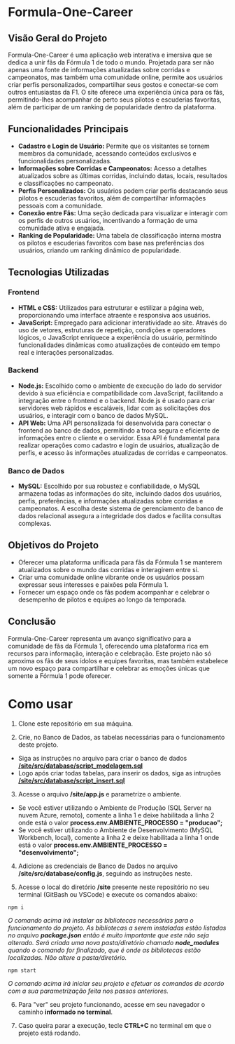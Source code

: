 # Formula-One-Career

## Visão Geral do Projeto
Formula-One-Career é uma aplicação web interativa e imersiva que se dedica a unir fãs da Fórmula 1 de todo o mundo. Projetada para ser não apenas uma fonte de informações atualizadas sobre corridas e campeonatos, mas também uma comunidade online, permite aos usuários criar perfis personalizados, compartilhar seus gostos e conectar-se com outros entusiastas da F1. O site oferece uma experiência única para os fãs, permitindo-lhes acompanhar de perto seus pilotos e escuderias favoritas, além de participar de um ranking de popularidade dentro da plataforma.

## Funcionalidades Principais

- **Cadastro e Login de Usuário:** Permite que os visitantes se tornem membros da comunidade, acessando conteúdos exclusivos e funcionalidades personalizadas.
- **Informações sobre Corridas e Campeonatos:** Acesso a detalhes atualizados sobre as últimas corridas, incluindo datas, locais, resultados e classificações no campeonato.
- **Perfis Personalizados:** Os usuários podem criar perfis destacando seus pilotos e escuderias favoritos, além de compartilhar informações pessoais com a comunidade.
- **Conexão entre Fãs:** Uma seção dedicada para visualizar e interagir com os perfis de outros usuários, incentivando a formação de uma comunidade ativa e engajada.
- **Ranking de Popularidade:** Uma tabela de classificação interna mostra os pilotos e escuderias favoritos com base nas preferências dos usuários, criando um ranking dinâmico de popularidade.

## Tecnologias Utilizadas

### Frontend
- **HTML e CSS:** Utilizados para estruturar e estilizar a página web, proporcionando uma interface atraente e responsiva aos usuários.
- **JavaScript:** Empregado para adicionar interatividade ao site. Através do uso de vetores, estruturas de repetição, condições e operadores lógicos, o JavaScript enriquece a experiência do usuário, permitindo funcionalidades dinâmicas como atualizações de conteúdo em tempo real e interações personalizadas.

### Backend
- **Node.js:** Escolhido como o ambiente de execução do lado do servidor devido à sua eficiência e compatibilidade com JavaScript, facilitando a integração entre o frontend e o backend. Node.js é usado para criar servidores web rápidos e escaláveis, lidar com as solicitações dos usuários, e interagir com o banco de dados MySQL.
- **API Web:** Uma API personalizada foi desenvolvida para conectar o frontend ao banco de dados, permitindo a troca segura e eficiente de informações entre o cliente e o servidor. Essa API é fundamental para realizar operações como cadastro e login de usuários, atualização de perfis, e acesso às informações atualizadas de corridas e campeonatos.

### Banco de Dados
- **MySQL:** Escolhido por sua robustez e confiabilidade, o MySQL armazena todas as informações do site, incluindo dados dos usuários, perfis, preferências, e informações atualizadas sobre corridas e campeonatos. A escolha deste sistema de gerenciamento de banco de dados relacional assegura a integridade dos dados e facilita consultas complexas.

## Objetivos do Projeto

- Oferecer uma plataforma unificada para fãs da Fórmula 1 se manterem atualizados sobre o mundo das corridas e interagirem entre si.
- Criar uma comunidade online vibrante onde os usuários possam expressar seus interesses e paixões pela Fórmula 1.
- Fornecer um espaço onde os fãs podem acompanhar e celebrar o desempenho de pilotos e equipes ao longo da temporada.

## Conclusão
Formula-One-Career representa um avanço significativo para a comunidade de fãs da Fórmula 1, oferecendo uma plataforma rica em recursos para informação, interação e celebração. Este projeto não só aproxima os fãs de seus ídolos e equipes favoritas, mas também estabelece um novo espaço para compartilhar e celebrar as emoções únicas que somente a Fórmula 1 pode oferecer.


# Como usar

1. Clone este repositório em sua máquina.


1. Crie, no Banco de Dados, as tabelas necessárias para o funcionamento deste projeto.
- Siga as instruções no arquivo para criar o banco de dados **<a href="https://github.com/kelvinchriis/formula-one-career/blob/main/modelagem_bd/script_modelagem.sql">/site/src/database/script_modelagem.sql</a>**
- Logo após criar todas tabelas, para inserir os dados, siga as intruções **<a href="https://github.com/kelvinchriis/formula-one-career/blob/main/modelagem_bd/script_insert.sql">/site/src/database/script_insert.sql</a>**


3. Acesse o arquivo **/site/app.js** e parametrize o ambiente.
- Se você estiver utilizando o Ambiente de Produção (SQL Server na nuvem Azure, remoto), comente a linha 1 e deixe habilitada a linha 2 onde está o valor **process.env.AMBIENTE_PROCESSO = "producao";**
- Se você estiver utilizando o Ambiente de Desenvolvimento (MySQL Workbench, local), comente a linha 2 e deixe habilitada a linha 1 onde está o valor **process.env.AMBIENTE_PROCESSO = "desenvolvimento";**

4. Adicione as credenciais de Banco de Dados no arquivo **/site/src/database/config.js**, seguindo as instruções neste.

5. Acesse o local do diretório **/site** presente neste repositório no seu terminal (GitBash ou VSCode) e execute os comandos abaixo:

```
npm i
``` 
_O comando acima irá instalar as bibliotecas necessárias para o funcionamento do projeto. As bibliotecas a serem instaladas estão listadas no arquivo **package.json** então é muito importante que este não seja alterado. Será criada uma nova pasta/diretório chamado **node_modules** quando o comando for finalizado, que é onde as bibliotecas estão localizadas. Não altere a pasta/diretório._

```
npm start
``` 

_O comando acima irá iniciar seu projeto e efetuar os comandos de acordo com a sua parametrização feita nos passos anteriores._

6. Para "ver" seu projeto funcionando, acesse em seu navegador o caminho **informado no terminal**.

7. Caso queira parar a execução, tecle **CTRL+C** no terminal em que o projeto está rodando.
